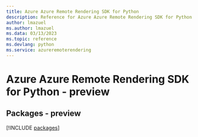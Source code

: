 ```yaml
---
title: Azure Azure Remote Rendering SDK for Python
description: Reference for Azure Azure Remote Rendering SDK for Python
author: lmazuel
ms.author: lmazuel
ms.data: 03/13/2023
ms.topic: reference
ms.devlang: python
ms.service: azureremoterendering
---
```

# Azure Azure Remote Rendering SDK for Python - preview
## Packages - preview
[!INCLUDE [packages](azure-remote-rendering-index.md)]